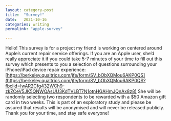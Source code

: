 ```yaml
---
layout: category-post
title:  "Survey!"
date:   2021-10-16
categories: writing
permalink: "apple-survey"

---
```


Hello! This survey is for a project my friend is working on centered around Apple’s current repair service offerings. If you are an Apple user, she’d really appreciate it if you could take 5-7 minutes of your time to fill out this survey which presents to you a selection of questions surrounding your iPhone/iPad device repair experience: [https://berkeley.qualtrics.com/jfe/form/SV_bObXQMou6AKP0QS](https://berkeley.qualtrics.com/jfe/form/SV_bObXQMou6AKP0QS?fbclid=IwAR2Cfg432WCh9-zkZCeV5JK5QNWQAsUU3KdTVLBT7N1otnHGAHmJQnAx8z8) She will be randomly selecting two respondents to be rewarded with a $50 Amazon gift card in two weeks. This is part of an exploratory study and please be assured that results will be anonymised and will never be released publicly. Thank you for your time, and stay safe everyone!
